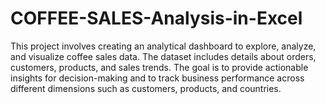 # COFFEE-SALES-Analysis-in-Excel
This project involves creating an analytical dashboard to explore, analyze, and visualize coffee sales data. 
The dataset includes details about orders, customers, products, and sales trends. The goal is to provide actionable insights for decision-making and to track business performance across different dimensions such as customers, products, and countries.
